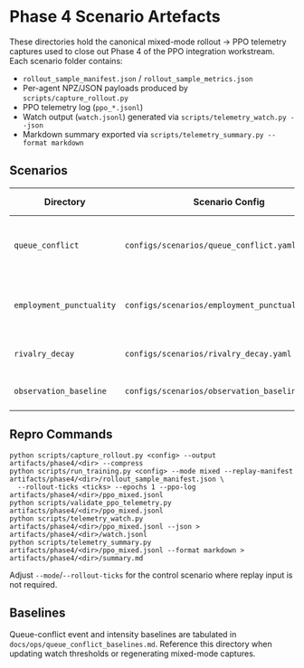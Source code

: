 # Phase 4 Scenario Artefacts

These directories hold the canonical mixed-mode rollout → PPO telemetry captures used to close out
Phase 4 of the PPO integration workstream. Each scenario folder contains:

- `rollout_sample_manifest.json` / `rollout_sample_metrics.json`
- Per-agent NPZ/JSON payloads produced by `scripts/capture_rollout.py`
- PPO telemetry log (`ppo_*.jsonl`)
- Watch output (`watch.jsonl`) generated via `scripts/telemetry_watch.py --json`
- Markdown summary exported via `scripts/telemetry_summary.py --format markdown`

## Scenarios
| Directory | Scenario Config | Mode | Rollout Ticks | Notes |
| --- | --- | --- | --- | --- |
| `queue_conflict` | `configs/scenarios/queue_conflict.yaml` | mixed (replay→rollout) | 40 | Queue conflict baseline used in CI guardrail |
| `employment_punctuality` | `configs/scenarios/employment_punctuality.yaml` | mixed (replay→rollout) | 60 | Employment punctuality mixed-mode benchmark |
| `rivalry_decay` | `configs/scenarios/rivalry_decay.yaml` | mixed (replay→rollout) | 50 | Rivalry decay coverage |
| `observation_baseline` | `configs/scenarios/observation_baseline.yaml` | rollout | 30 | Control run (zero queue conflicts) |

## Repro Commands
```
python scripts/capture_rollout.py <config> --output artifacts/phase4/<dir> --compress
python scripts/run_training.py <config> --mode mixed --replay-manifest artifacts/phase4/<dir>/rollout_sample_manifest.json \
  --rollout-ticks <ticks> --epochs 1 --ppo-log artifacts/phase4/<dir>/ppo_mixed.jsonl
python scripts/validate_ppo_telemetry.py artifacts/phase4/<dir>/ppo_mixed.jsonl
python scripts/telemetry_watch.py artifacts/phase4/<dir>/ppo_mixed.jsonl --json > artifacts/phase4/<dir>/watch.jsonl
python scripts/telemetry_summary.py artifacts/phase4/<dir>/ppo_mixed.jsonl --format markdown > artifacts/phase4/<dir>/summary.md
```
Adjust `--mode`/`--rollout-ticks` for the control scenario where replay input is not required.

## Baselines
Queue-conflict event and intensity baselines are tabulated in `docs/ops/queue_conflict_baselines.md`.
Reference this directory when updating watch thresholds or regenerating mixed-mode captures.
